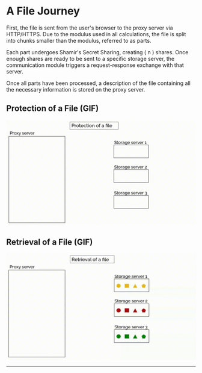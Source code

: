 # A File Journey

First, the file is sent from the user's browser to the proxy server via HTTP/HTTPS. Due to the modulus used in all calculations, the file is split into chunks smaller than the modulus, referred to as parts.

Each part undergoes Shamir's Secret Sharing, creating \( n \) shares. Once enough shares are ready to be sent to a specific storage server, the communication module triggers a request-response exchange with that server.

Once all parts have been processed, a description of the file containing all the necessary information is stored on the proxy server.

## Protection of a File (GIF)
![Protection](../images/protection.gif)

## Retrieval of a File (GIF)
![Retrieval](../images/retrieval.gif)

---
